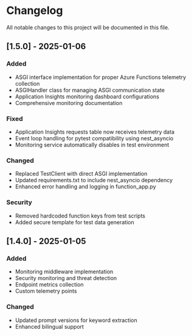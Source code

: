 # Changelog

All notable changes to this project will be documented in this file.

## [1.5.0] - 2025-01-06

### Added
- ASGI interface implementation for proper Azure Functions telemetry collection
- ASGIHandler class for managing ASGI communication state
- Application Insights monitoring dashboard configurations
- Comprehensive monitoring documentation

### Fixed
- Application Insights requests table now receives telemetry data
- Event loop handling for pytest compatibility using nest_asyncio
- Monitoring service automatically disables in test environment

### Changed
- Replaced TestClient with direct ASGI implementation
- Updated requirements.txt to include nest_asyncio dependency
- Enhanced error handling and logging in function_app.py

### Security
- Removed hardcoded function keys from test scripts
- Added secure template for test data generation

## [1.4.0] - 2025-01-05

### Added
- Monitoring middleware implementation
- Security monitoring and threat detection
- Endpoint metrics collection
- Custom telemetry points

### Changed
- Updated prompt versions for keyword extraction
- Enhanced bilingual support